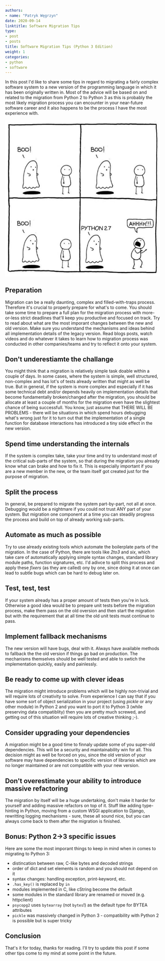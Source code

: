 ```yaml
---
authors:
- name: "Patryk Węgrzyn"
date: 2020-09-14
linktitle: Software Migration Tips 
type:
- post 
- posts
title: Software Migration Tips (Python 3 Edition)
weight: 1
categories:
- python
- software
---
```


In this post I'd like to share some tips in regard to migrating a fairly complex software system to a new version
of the programming language in which it has been originally written in. Most of the advice will be based on and related to the migration
from Python 2 to Python 3 as this is probably the most likely migration process you can encounter in your near-future software career and it also happens to be
the process I have the most experience with.

![Spooky stuff](/images/spooky.jpg)

Preparation
--------
Migration can be a really daunting, complex and filled-with-traps process. Therefore it's crucial to properly prepare for what's to come. You should take some
time to prepare a full plan for the migration process with more-or-less strict deadlines that'll keep you productive and focused on track. Try to read about what
are the most imporant changes between the new and old version. Make sure you understand the mechanisms and ideas behind all implementation details of the legacy version.
Read blogs posts, watch videos and do whatever it takes to learn how to migration process was conducted in other companies/teams and try to reflect it onto your system.

Don't underestiamte the challange
--------
You might think that a migration is relatively simple task doable within a couple of days. In some cases, where the system is simple, well structured, non-complex and has lot's
of tests already written that might as well be true. But in general, if the system is more complex and especially if it has some technical debt and/or depends heavily on implementation
details that become fundamentally broken/changed after the migration, you should be allocate at least a couple of months for the migration even have the slightest chance of being successfull. You know, just assume that THERE WILL BE PROBLEMS - there will be situations in which spend hours debugging what's wrong just for it to turn out that the implementation
of a single function for database interactions has introduced a tiny side effect in the new version.

Spend time understanding the internals
--------
If the system is complex take, take your time and try to understand most of the critical sub-parts of the system, so that during the migration you already know what can brake and how to fix it. This is especially important if you are a new member in the new, or the team itself got created just for the purpose of migration.

Split the process
--------
In general, be prepared to migrate the system part-by-part, not all at once. Debugging would be a nightmare if you could not trust ANY part of your system. But migration one component
at a time you can steadily progress the process and build on top of already working sub-parts.

Automate as much as possible
--------
Try to use already existing tools which automate the boilerplate parts of the migration. In the case of Python, there are tools like *2to3* and *six*, which take care of automatically applying simple syntax changes, standard library module paths, function signatures, etc. I'd adivce to split this process and apply these *fixers* (as they are called) ony by one, since doing it at once can lead to subtle bugs which can be hard to debug later on.

Test, test, test
--------
If your system already has a proper amount of tests then you're in luck. Otherwise a good idea would be to prepare unit tests before the migration process, make them pass on the old oversion and then start the migration but with the requirement that at all time the old unit tests must continue to pass.

Implement fallback mechanisms
--------
The new version will have bugs, deal with it. Always have available methods to fallback the the old version if things go bad on production. The mechanisms themselves should be well tested and able to swtich the implementation quickly, easily and painlessly.

Be ready to come up with clever ideas
--------
The migration might introduce problems which will be highly non-trivial and will require lots of creativity to solve. From experience I can say that if you have some sort of object serialization in your project (using *pickle* or any other module) in Python 2 and you want to port it to Python 3 (while preserving data compatiblity) then you are pretty much screwed, and getting out of this situation will require lots of creative thinking ;-).

Consider upgrading your dependencies
--------
A migration might be a good time to finnaly update some of you super-old dependencies. This will be a security and maintainability win for all. This decision might as well be forced on you, since the old version of your software may have dependencies to specific version of libraries which are no longer maintained or are not compatible with your new version.

Don't overestimate your ability to introduce massive refactoring
--------
The migration by itself will be a huge undertaking, don't make it harder for yourself and adding massive refactors on top of it. Stuff like adding type-hinting in Python, moving from a custom WSGI application to Django, rewritting logging mechanisms - sure, these all sound nice, but you can always come back to them after the migration is finished.

Bonus: Python 2->3 specific issues
--------
Here are some the most imporant things to keep in mind when in comes to migrating to Python 3:
* distincation between raw, C-like bytes and decoded strings
* order of dict and set elements is random and you should not depend on it
* syntax changes: handling exception, print-keyword, etc.
* ```.has_key()``` is replaced by ```in```
* modules implemented in C, like cString become the default
* some modules in the standard library are renamed or moved (e.g. httpclient)
* ```psycopg2``` uses ```bytearray``` (not ```bytes```!) as the default type for BYTEA attributes
* ```pickle``` was massively changed in Python 3 - compatibility with Python 2 is possible but is super tricky

Conclusion
--------
That's it for today, thanks for reading. I'll try to update this post if some other tips come to my mind at some point in the future.
